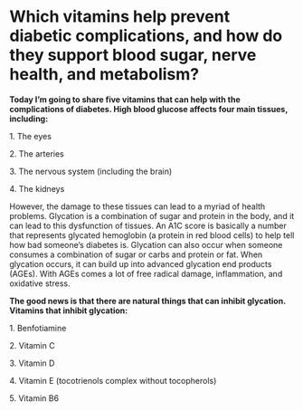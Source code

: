 # Which vitamins help prevent diabetic complications, and how do they support blood sugar, nerve health, and metabolism?

**Today I’m going to share five vitamins that can help with the complications of diabetes. High blood glucose affects four main tissues, including:**

1\. The eyes

2\. The arteries

3\. The nervous system (including the brain)

4\. The kidneys

However, the damage to these tissues can lead to a myriad of health problems. Glycation is a combination of sugar and protein in the body, and it can lead to this dysfunction of tissues. An A1C score is basically a number that represents glycated hemoglobin (a protein in red blood cells) to help tell how bad someone’s diabetes is. Glycation can also occur when someone consumes a combination of sugar or carbs and protein or fat. When glycation occurs, it can build up into advanced glycation end products (AGEs). With AGEs comes a lot of free radical damage, inflammation, and oxidative stress.

**The good news is that there are natural things that can inhibit glycation. Vitamins that inhibit glycation:**

1\. Benfotiamine

2\. Vitamin C

3\. Vitamin D

4\. Vitamin E (tocotrienols complex without tocopherols)

5\. Vitamin B6